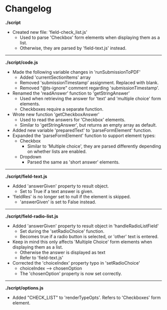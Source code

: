 # Changelog

**./script**
* Created new file: 'field-check_list.js'
	* Used to parse 'Checkbox' form elements when displaying them as a list.
	* Otherwise, they are parsed by 'field-text.js' instead.

---

**./script/code.js**
* Made the following variable changes in 'runSubmissionToPDF'
	* Added 'currentSectionItems' array
	* Removed 'submissionTimestamp' assignment. Replaced with blank.
	* Removed "@ts-ignore" comment regarding 'submissionTimestamp'.
* Renamed the 'readAnswer' function to 'getStringAnswer'
	* Used when retrieving the answer for 'text' and 'multiple choice' form elements.
	* Checkboxes require a separate function.
* Wrote new function 'getCheckboxAnswer'
	* Used to read the answers for 'Checkbox' elements.
	* Similar to 'getStringAnswer', but returns an empty array as default.
* Added new variable 'preparedText' to 'parseFormElement' function.
* Expanded the 'parseFormElement' function to support element types:
	* Checkbox
		* Similar to 'Multiple choice', they are parsed differently depending on whether lists are enabled.
	* Dropdown
		* Parsed the same as 'short answer' elements.

---

**./script/field-text.js**
* Added 'answerGiven' property to result object.
	* Set to True if a text answer is given.
* 'fieldRes' is no longer set to null if the element is skipped.
	* 'answerGiven' is set to False instead.

---

**./script/field-radio-list.js**
* Added 'answerGiven' property to result object in 'handleRadioListField'
	* Set during the 'setRadioChoice' function.
	* Becomes true if a radio button is selected, or 'other' text is entered.
* Keep in mind this only affects 'Multiple Choice' form elements when displaying them as a list.
	* Otherwise the answer is displayed as text
	* Refer to 'field-text.js'
* Corrected the 'choiceIndex' property typo in 'setRadioChoice'
	* choiceIndex --> chosenOption
	* The 'chosenOption' property is now set correctly.

---

**./script/options.js**
* Added "CHECK_LIST" to 'renderTypeOpts'. Refers to 'Checkboxes' form element. 
